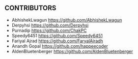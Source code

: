 ## CONTRIBUTORS

- AbhishekLwagun https://github.com/AbhishekLwagun
- Derpyhsi https://github.com/Derpyhsi
- Purnadip https://github.com/ChakPC
- Speedy6451 https://github.com/Speedy6451
- Fariyal Ajrad https://github.com/FaryalAjradh
- Anandh Gopal https://github.com/happeecoder
- AldenBluetenberger https://github.com/AldenBluetenberger

